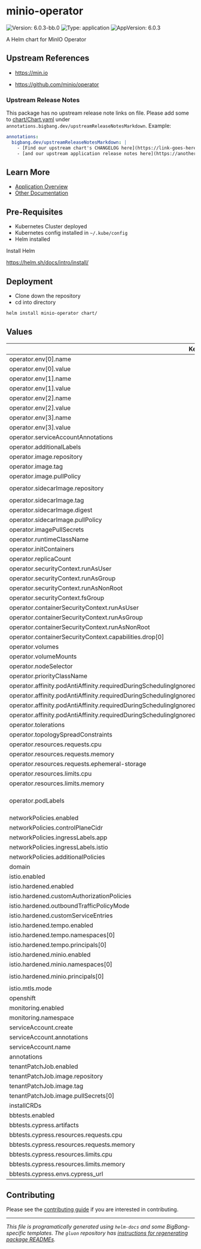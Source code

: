 <!-- Warning: Do not manually edit this file. See notes on gluon + helm-docs at the end of this file for more information. -->

# minio-operator

![Version: 6.0.3-bb.0](https://img.shields.io/badge/Version-6.0.3--bb.0-informational?style=flat-square) ![Type: application](https://img.shields.io/badge/Type-application-informational?style=flat-square) ![AppVersion: 6.0.3](https://img.shields.io/badge/AppVersion-6.0.3-informational?style=flat-square)

A Helm chart for MinIO Operator

## Upstream References

- <https://min.io>

- <https://github.com/minio/operator>

### Upstream Release Notes

This package has no upstream release note links on file. Please add some to [chart/Chart.yaml](chart/Chart.yaml) under `annotations.bigbang.dev/upstreamReleaseNotesMarkdown`.
Example:

```yaml
annotations:
  bigbang.dev/upstreamReleaseNotesMarkdown: |
    - [Find our upstream chart's CHANGELOG here](https://link-goes-here/CHANGELOG.md)
    - [and our upstream application release notes here](https://another-link-here/RELEASE_NOTES.md)
```

## Learn More

- [Application Overview](docs/overview.md)
- [Other Documentation](docs/)

## Pre-Requisites

- Kubernetes Cluster deployed
- Kubernetes config installed in `~/.kube/config`
- Helm installed

Install Helm

https://helm.sh/docs/intro/install/

## Deployment

- Clone down the repository
- cd into directory

```bash
helm install minio-operator chart/
```

## Values

| Key                                                                                                                             | Type   | Default                                                          | Description                |
| ------------------------------------------------------------------------------------------------------------------------------- | ------ | ---------------------------------------------------------------- | -------------------------- |
| operator.env[0].name                                                                                                            | string | `"MINIO_OPERATOR_TLS_ENABLE"`                                    |                            |
| operator.env[0].value                                                                                                           | string | `"on"`                                                           |                            |
| operator.env[1].name                                                                                                            | string | `"CLUSTER_DOMAIN"`                                               |                            |
| operator.env[1].value                                                                                                           | string | `"cluster.local"`                                                |                            |
| operator.env[2].name                                                                                                            | string | `"WATCHED_NAMESPACE"`                                            |                            |
| operator.env[2].value                                                                                                           | string | `""`                                                             |                            |
| operator.env[3].name                                                                                                            | string | `"OPERATOR_STS_ENABLED"`                                         |                            |
| operator.env[3].value                                                                                                           | string | `"on"`                                                           |                            |
| operator.serviceAccountAnnotations                                                                                              | list   | `[]`                                                             |                            |
| operator.additionalLabels                                                                                                       | object | `{}`                                                             |                            |
| operator.image.repository                                                                                                       | string | `"registry1.dso.mil/ironbank/opensource/minio/operator"`         |                            |
| operator.image.tag                                                                                                              | string | `"v6.0.3"`                                                       |                            |
| operator.image.pullPolicy                                                                                                       | string | `"IfNotPresent"`                                                 |                            |
| operator.sidecarImage.repository                                                                                                | string | `"registry1.dso.mil/ironbank/opensource/minio/operator-sidecar"` |                            |
| operator.sidecarImage.tag                                                                                                       | string | `"v6.0.2"`                                                       |                            |
| operator.sidecarImage.digest                                                                                                    | string | `""`                                                             |                            |
| operator.sidecarImage.pullPolicy                                                                                                | string | `"IfNotPresent"`                                                 |                            |
| operator.imagePullSecrets                                                                                                       | list   | `[]`                                                             |                            |
| operator.runtimeClassName                                                                                                       | string | `nil`                                                            |                            |
| operator.initContainers                                                                                                         | list   | `[]`                                                             |                            |
| operator.replicaCount                                                                                                           | int    | `2`                                                              |                            |
| operator.securityContext.runAsUser                                                                                              | int    | `1000`                                                           |                            |
| operator.securityContext.runAsGroup                                                                                             | int    | `1000`                                                           |                            |
| operator.securityContext.runAsNonRoot                                                                                           | bool   | `true`                                                           |                            |
| operator.securityContext.fsGroup                                                                                                | int    | `1000`                                                           |                            |
| operator.containerSecurityContext.runAsUser                                                                                     | int    | `1000`                                                           |                            |
| operator.containerSecurityContext.runAsGroup                                                                                    | int    | `1000`                                                           |                            |
| operator.containerSecurityContext.runAsNonRoot                                                                                  | bool   | `true`                                                           |                            |
| operator.containerSecurityContext.capabilities.drop[0]                                                                          | string | `"ALL"`                                                          |                            |
| operator.volumes                                                                                                                | list   | `[]`                                                             |                            |
| operator.volumeMounts                                                                                                           | list   | `[]`                                                             |                            |
| operator.nodeSelector                                                                                                           | object | `{}`                                                             |                            |
| operator.priorityClassName                                                                                                      | string | `""`                                                             |                            |
| operator.affinity.podAntiAffinity.requiredDuringSchedulingIgnoredDuringExecution[0].labelSelector.matchExpressions[0].key       | string | `"name"`                                                         |                            |
| operator.affinity.podAntiAffinity.requiredDuringSchedulingIgnoredDuringExecution[0].labelSelector.matchExpressions[0].operator  | string | `"In"`                                                           |                            |
| operator.affinity.podAntiAffinity.requiredDuringSchedulingIgnoredDuringExecution[0].labelSelector.matchExpressions[0].values[0] | string | `"minio-operator"`                                               |                            |
| operator.affinity.podAntiAffinity.requiredDuringSchedulingIgnoredDuringExecution[0].topologyKey                                 | string | `"kubernetes.io/hostname"`                                       |                            |
| operator.tolerations                                                                                                            | list   | `[]`                                                             |                            |
| operator.topologySpreadConstraints                                                                                              | list   | `[]`                                                             |                            |
| operator.resources.requests.cpu                                                                                                 | string | `"200m"`                                                         |                            |
| operator.resources.requests.memory                                                                                              | string | `"256Mi"`                                                        |                            |
| operator.resources.requests.ephemeral-storage                                                                                   | string | `"500Mi"`                                                        |                            |
| operator.resources.limits.cpu                                                                                                   | string | `"200m"`                                                         |                            |
| operator.resources.limits.memory                                                                                                | string | `"256Mi"`                                                        |                            |
| operator.podLabels                                                                                                              | object | `{}`                                                             | Labels for operator pod(s) |
| networkPolicies.enabled                                                                                                         | bool   | `false`                                                          |                            |
| networkPolicies.controlPlaneCidr                                                                                                | string | `"0.0.0.0/0"`                                                    |                            |
| networkPolicies.ingressLabels.app                                                                                               | string | `"istio-ingressgateway"`                                         |                            |
| networkPolicies.ingressLabels.istio                                                                                             | string | `"ingressgateway"`                                               |                            |
| networkPolicies.additionalPolicies                                                                                              | list   | `[]`                                                             |                            |
| domain                                                                                                                          | string | `"bigbang.dev"`                                                  |                            |
| istio.enabled                                                                                                                   | bool   | `false`                                                          |                            |
| istio.hardened.enabled                                                                                                          | bool   | `false`                                                          |                            |
| istio.hardened.customAuthorizationPolicies                                                                                      | list   | `[]`                                                             |                            |
| istio.hardened.outboundTrafficPolicyMode                                                                                        | string | `"REGISTRY_ONLY"`                                                |                            |
| istio.hardened.customServiceEntries                                                                                             | list   | `[]`                                                             |                            |
| istio.hardened.tempo.enabled                                                                                                    | bool   | `false`                                                          |                            |
| istio.hardened.tempo.namespaces[0]                                                                                              | string | `"tempo"`                                                        |                            |
| istio.hardened.tempo.principals[0]                                                                                              | string | `"cluster.local/ns/tempo/sa/tempo-tempo"`                        |                            |
| istio.hardened.minio.enabled                                                                                                    | bool   | `true`                                                           |                            |
| istio.hardened.minio.namespaces[0]                                                                                              | string | `"minio"`                                                        |                            |
| istio.hardened.minio.principals[0]                                                                                              | string | `"cluster.local/ns/minio/sa/minio-minio-minio-instance-sa"`      |                            |
| istio.mtls.mode                                                                                                                 | string | `"STRICT"`                                                       |                            |
| openshift                                                                                                                       | bool   | `false`                                                          |                            |
| monitoring.enabled                                                                                                              | bool   | `false`                                                          |                            |
| monitoring.namespace                                                                                                            | string | `"monitoring"`                                                   |                            |
| serviceAccount.create                                                                                                           | bool   | `true`                                                           |                            |
| serviceAccount.annotations                                                                                                      | object | `{}`                                                             |                            |
| serviceAccount.name                                                                                                             | string | `""`                                                             |                            |
| annotations                                                                                                                     | object | `{}`                                                             |                            |
| tenantPatchJob.enabled                                                                                                          | bool   | `false`                                                          |                            |
| tenantPatchJob.image.repository                                                                                                 | string | `"registry1.dso.mil/ironbank/big-bang/base"`                     |                            |
| tenantPatchJob.image.tag                                                                                                        | string | `"2.1.0"`                                                        |                            |
| tenantPatchJob.image.pullSecrets[0]                                                                                             | string | `"private-registry"`                                             |                            |
| installCRDs                                                                                                                     | bool   | `true`                                                           |                            |
| bbtests.enabled                                                                                                                 | bool   | `false`                                                          |                            |
| bbtests.cypress.artifacts                                                                                                       | bool   | `true`                                                           |                            |
| bbtests.cypress.resources.requests.cpu                                                                                          | string | `"2"`                                                            |                            |
| bbtests.cypress.resources.requests.memory                                                                                       | string | `"4Gi"`                                                          |                            |
| bbtests.cypress.resources.limits.cpu                                                                                            | string | `"2"`                                                            |                            |
| bbtests.cypress.resources.limits.memory                                                                                         | string | `"4Gi"`                                                          |                            |
| bbtests.cypress.envs.cypress_url                                                                                                | string | `"http://console.minio-operator.svc.cluster.local:9090"`         |                            |

## Contributing

Please see the [contributing guide](./CONTRIBUTING.md) if you are interested in contributing.

---

_This file is programatically generated using `helm-docs` and some BigBang-specific templates. The `gluon` repository has [instructions for regenerating package READMEs](https://repo1.dso.mil/big-bang/product/packages/gluon/-/blob/master/docs/bb-package-readme.md)._
